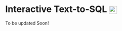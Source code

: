 # Interactive Text-to-SQL <img src="https://pytorch.org/assets/images/logo-dark.svg" height = "25" align=center />

To be updated Soon!
